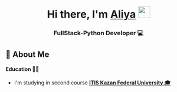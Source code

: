 <h1 align="center">Hi there, I'm <a href="https://AliyaRazyapova.github.io/" target="_blank">Aliya</a>
<img src="https://github.com/blackcater/blackcater/raw/main/images/Hi.gif" height="32"/></h1>
<h3 align="center">FullStack-Python Developer 💻 </h3>

## 🌱 About Me


#### Education 	:woman_student:

- I'm studying in second course **<a href='https://kpfu.ru/itis' target="_blank">ITIS Kazan Federal University :mortar_board:</a>**

